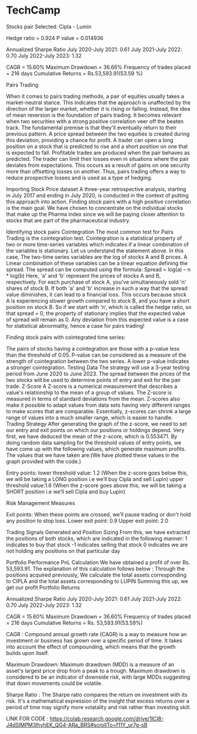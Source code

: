 # TechCamp

Stocks pair Selected:  Cipla - Lumin

Hedge ratio = 0.924
P value = 0.014936

Annualized Sharpe Ratio 
July 2020-July 2021: 0.61
July 2021-July 2022: 0.70
July 2022-July 2023: 1.32

CAGR = 15.60%
Maximum Drawdown = 36.66%
Frequency of trades placed = 216 days
Cumulative Returns = Rs.53,593.91(53.59 %)

Pairs Trading

When it comes to pairs trading methods, a pair of equities usually takes a market-neutral stance. This indicates that the approach is unaffected by the direction of the larger market, whether it is rising or falling. Instead, the idea of mean reversion is the foundation of pairs trading. It becomes relevant when two securities with a strong positive correlation veer off the beaten track. The fundamental premise is that they'll eventually return to their previous pattern.
A price spread between the two equities is created during this deviation, providing a chance for profit. A trader can open a long position on a stock that is predicted to rise and a short position on one that is expected to fall. Profitable trades are produced when the pair behaves as predicted.
The trader can limit their losses even in situations where the pair deviates from expectations. This occurs as a result of gains on one security more than offsetting losses on another. Thus, pairs trading offers a way to reduce prospective losses and is used as a type of hedging.





Importing Stock Price dataset
A three-year retrospective analysis, starting in July 2017 and ending in July 2020, is conducted in the context of putting this approach into action. Finding stock pairs with a high positive correlation is the main goal. We have chosen to concentrate on the individual stocks that make up the Pharma index since we will be paying closer attention to stocks that are part of the pharmaceutical industry.


Identifying stock pairs
Cointegration
The most common test for Pairs Trading is the cointegration test. Cointegration is a statistical property of two or more time-series variables which indicates if a linear combination of the variables is stationary.
Let us understand the statement above. In this case, The two-time series variables are the log of stocks A and B prices. A Linear combination of these variables can be a linear equation defining the spread.
The spread can be computed using the formula:
Spread = log(a) – n * log(b)
Here, 'a' and 'b' represent the prices of stocks A and B, respectively. For each purchase of stock A, you've simultaneously sold 'n' shares of stock B. If both 'a' and 'b' increase in such a way that the spread value diminishes, it can lead to a financial loss. This occurs because stock A is experiencing slower growth compared to stock B, and you have a short position on stock B.
So if we start with ‘n’, which is called the hedge ratio, so that spread = 0, the property of stationary implies that the expected value of spread will remain as 0. Any deviation from this expected value is a case for statistical abnormality, hence a case for pairs trading!

Finding stock pairs with cointegrated time series:

The pairs of stocks having a cointegration are those with a p-value less than the threshold of 0.05. P-value can be considered as a measure of the strength of cointegration between the two series. A lower p-value indicates a stronger cointegration.
Testing Data
The strategy will use a 3-year testing period from June 2020 to June 2023. The spread between the prices of the two stocks will be used to determine points of entry and exit for the pair trade.
Z-Score
A Z-score is a numerical measurement that describes a value's relationship to the mean of a group of values. The Z-score is measured in terms of standard deviations from the mean. Z-scores also make it possible to adapt values from data sets having very different ranges to make scores that are comparable. Essentially, z-scores can shrink a large range of values into a much smaller range, which is easier to handle.
Trading Strategy
After generating the graph of the z-score, we need to set our entry and exit points on which our positions or holdings depend.
Very first, we have deduced the mean of the z-score, which is  0.553471.
By doing random data sampling for the threshold values of entry points, we have come up with the following values, which generate maximum profits.
The values that we have taken are:(We have plotted these values in the graph provided with the code.)

Entry points: lower threshold value: 1.2
                      (When the z-score goes below this, we will be taking a LONG position i.e we’ll buy Cipla and sell Lupin)
                     upper threshold value:1.6
                       (When the z-score goes above this, we will be taking a SHORT position i.e we’ll sell Cipla and buy Lupin)

Risk Management Measures

Exit points: When these points are crossed, we’ll pause trading or don't hold any position to stop loss.
Lower exit point: 0.9
Upper exit point: 2.0

Trading Signals Generated and Position Sizing
From this, we have extracted the positions of both stocks, which are indicated in the following manner: 1 indicates to buy that stock
                             -1 indicates selling that stock
                             0 indicates we are not holding any positions on that particular day


Portfolio Performance
PnL Calculation
We have obtained a profit of over Rs. 53,593.91. 
The explanation of this calculation follows below :
Through the positions acquired previously,
We calculate the total assets corresponding to CIPLA and the total assets corresponding to LUPIN
Summing this up, we get our profit
Portfolio Returns

Annualized Sharpe Ratio 
July 2020-July 2021: 0.61
July 2021-July 2022: 0.70
July 2022-July 2023: 1.32

CAGR = 15.60%
Maximum Drawdown = 36.60%
Frequency of trades placed = 216 days
Cumulative Returns = Rs. 53,593.91(53.59%)

CAGR :
Compound annual growth rate (CAGR) is a way to measure how an investment or business has grown over a specific period of time. It takes into account the effect of compounding, which means that the growth builds upon itself.


Maximum Drawdown:
Maximum drawdown (MDD) is a measure of an asset's largest price drop from a peak to a trough. Maximum drawdown is considered to be an indicator of downside risk, with large MDDs suggesting that down movements could be volatile.

Sharpe Ratio :
The Sharpe ratio compares the return on investment with its risk. It's a mathematical expression of the insight that excess returns over a period of time may signify more volatality and risk rather than investing skill.

LINK FOR CODE :
https://colab.research.google.com/drive/1ICI8-J4dSlMPM3IhyhEK_QG4-ARa_BRS#scrollTo=f11Y_ur7g-sB
